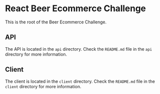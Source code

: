 # React Beer Ecommerce Challenge

This is the root of the Beer Ecommerce Challenge.

## API

The API is located in the `api` directory. Check the `README.md` file in the `api` directory for more information.

## Client

The client is located in the `client` directory. Check the `README.md` file in the `client` directory for more information.
